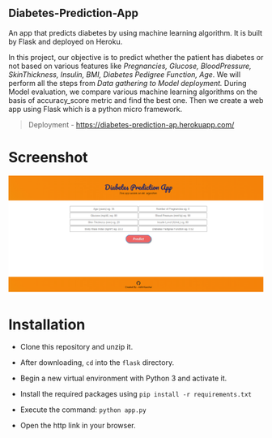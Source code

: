 ## Diabetes-Prediction-App
An app that predicts diabetes by using machine learning algorithm. It is built by Flask and deployed on Heroku.

In this project, our objective is to predict whether the patient has diabetes or not based on various features like *Pregnancies, Glucose, BloodPressure, SkinThickness, Insulin, BMI, Diabetes Pedigree Function, Age*. We will perform all the steps from *Data gathering to Model deployment.* During Model evaluation, we compare various machine learning algorithms on the basis of accuracy_score metric and find the best one. Then we create a web app using Flask which is a python micro framework.


> Deployment - https://diabetes-prediction-ap.herokuapp.com/

# **Screenshot**

![](Screenshot.jpg)

# Installation

- Clone this repository and unzip it.

- After downloading, `cd` into the `flask` directory.

- Begin a new virtual environment with Python 3 and activate it.

- Install the required packages using 
   `pip install -r requirements.txt`

- Execute the command:
   `python app.py`

- Open the http link in your browser.

